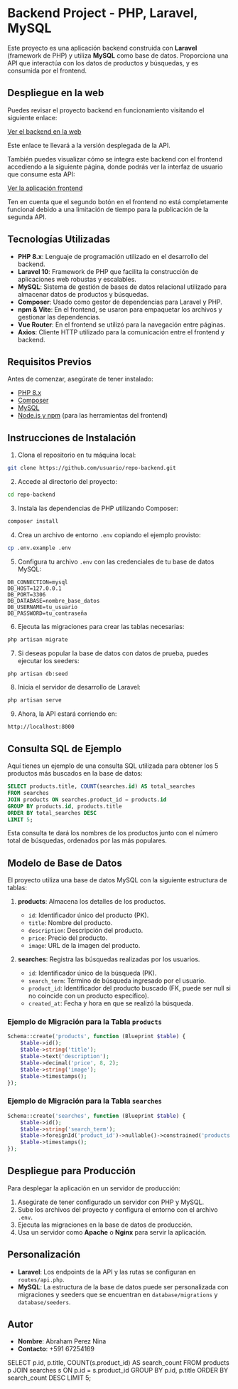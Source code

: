 
# Backend Project - PHP, Laravel, MySQL

Este proyecto es una aplicación backend construida con **Laravel** (framework de PHP) y utiliza **MySQL** como base de datos. Proporciona una API que interactúa con los datos de productos y búsquedas, y es consumida por el frontend.

## Despliegue en la web

Puedes revisar el proyecto backend en funcionamiento visitando el siguiente enlace:

[Ver el backend en la web](https://tusitioweb.com/backend)

Este enlace te llevará a la versión desplegada de la API.

También puedes visualizar cómo se integra este backend con el frontend accediendo a la siguiente página, donde podrás ver la interfaz de usuario que consume esta API:

[Ver la aplicación frontend](https://pruebayuenlacefrontend.vercel.app/)

Ten en cuenta que el segundo botón en el frontend no está completamente funcional debido a una limitación de tiempo para la publicación de la segunda API.

## Tecnologías Utilizadas

- **PHP 8.x**: Lenguaje de programación utilizado en el desarrollo del backend.
- **Laravel 10**: Framework de PHP que facilita la construcción de aplicaciones web robustas y escalables.
- **MySQL**: Sistema de gestión de bases de datos relacional utilizado para almacenar datos de productos y búsquedas.
- **Composer**: Usado como gestor de dependencias para Laravel y PHP.
- **npm & Vite**: En el frontend, se usaron para empaquetar los archivos y gestionar las dependencias.
- **Vue Router**: En el frontend se utilizó para la navegación entre páginas.
- **Axios**: Cliente HTTP utilizado para la comunicación entre el frontend y backend.

## Requisitos Previos

Antes de comenzar, asegúrate de tener instalado:

- [PHP 8.x](https://www.php.net/downloads)
- [Composer](https://getcomposer.org/)
- [MySQL](https://dev.mysql.com/downloads/installer/)
- [Node.js y npm](https://nodejs.org/) (para las herramientas del frontend)

## Instrucciones de Instalación

1. Clona el repositorio en tu máquina local:

```bash
git clone https://github.com/usuario/repo-backend.git
```

2. Accede al directorio del proyecto:

```bash
cd repo-backend
```

3. Instala las dependencias de PHP utilizando Composer:

```bash
composer install
```

4. Crea un archivo de entorno `.env` copiando el ejemplo provisto:

```bash
cp .env.example .env
```

5. Configura tu archivo `.env` con las credenciales de tu base de datos MySQL:

```dotenv
DB_CONNECTION=mysql
DB_HOST=127.0.0.1
DB_PORT=3306
DB_DATABASE=nombre_base_datos
DB_USERNAME=tu_usuario
DB_PASSWORD=tu_contraseña
```

6. Ejecuta las migraciones para crear las tablas necesarias:

```bash
php artisan migrate
```

7. Si deseas popular la base de datos con datos de prueba, puedes ejecutar los seeders:

```bash
php artisan db:seed
```

8. Inicia el servidor de desarrollo de Laravel:

```bash
php artisan serve
```

9. Ahora, la API estará corriendo en:

```
http://localhost:8000
```

## Consulta SQL de Ejemplo

Aquí tienes un ejemplo de una consulta SQL utilizada para obtener los 5 productos más buscados en la base de datos:

```sql
SELECT products.title, COUNT(searches.id) AS total_searches
FROM searches
JOIN products ON searches.product_id = products.id
GROUP BY products.id, products.title
ORDER BY total_searches DESC
LIMIT 5;
```

Esta consulta te dará los nombres de los productos junto con el número total de búsquedas, ordenados por las más populares.

## Modelo de Base de Datos

El proyecto utiliza una base de datos MySQL con la siguiente estructura de tablas:

1. **products**: Almacena los detalles de los productos.
   - `id`: Identificador único del producto (PK).
   - `title`: Nombre del producto.
   - `description`: Descripción del producto.
   - `price`: Precio del producto.
   - `image`: URL de la imagen del producto.

2. **searches**: Registra las búsquedas realizadas por los usuarios.
   - `id`: Identificador único de la búsqueda (PK).
   - `search_term`: Término de búsqueda ingresado por el usuario.
   - `product_id`: Identificador del producto buscado (FK, puede ser null si no coincide con un producto específico).
   - `created_at`: Fecha y hora en que se realizó la búsqueda.

### Ejemplo de Migración para la Tabla `products`

```php
Schema::create('products', function (Blueprint $table) {
    $table->id();
    $table->string('title');
    $table->text('description');
    $table->decimal('price', 8, 2);
    $table->string('image');
    $table->timestamps();
});
```

### Ejemplo de Migración para la Tabla `searches`

```php
Schema::create('searches', function (Blueprint $table) {
    $table->id();
    $table->string('search_term');
    $table->foreignId('product_id')->nullable()->constrained('products')->onDelete('set null');
    $table->timestamps();
});
```

## Despliegue para Producción

Para desplegar la aplicación en un servidor de producción:

1. Asegúrate de tener configurado un servidor con PHP y MySQL.
2. Sube los archivos del proyecto y configura el entorno con el archivo `.env`.
3. Ejecuta las migraciones en la base de datos de producción.
4. Usa un servidor como **Apache** o **Nginx** para servir la aplicación.

## Personalización

- **Laravel**: Los endpoints de la API y las rutas se configuran en `routes/api.php`.
- **MySQL**: La estructura de la base de datos puede ser personalizada con migraciones y seeders que se encuentran en `database/migrations` y `database/seeders`.

## Autor

- **Nombre**: Abraham Perez Nina
- **Contacto**: +591 67254169


SELECT p.id, p.title, COUNT(s.product_id) AS search_count FROM products p JOIN searches s ON p.id = s.product_id GROUP BY p.id, p.title ORDER BY search_count DESC LIMIT 5;
